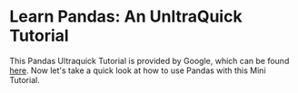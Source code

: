 # Learn Pandas: An UnltraQuick Tutorial

This Pandas Ultraquick Tutorial is provided by Google, which can be found [here](https://colab.research.google.com/github/google/eng-edu/blob/main/ml/cc/exercises/pandas_dataframe_ultraquick_tutorial.ipynb?utm_source=mlcc&utm_campaign=colab-external&utm_medium=referral&utm_content=mlcc-prework&hl=en#scrollTo=dPmpVM_8IoBO). Now let's take a quick look at how to use Pandas with this Mini Tutorial.   
